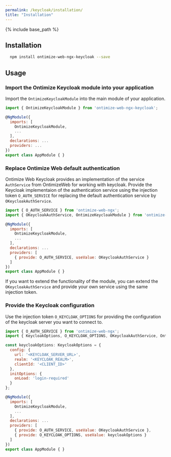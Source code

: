 ```yaml
---
permalink: /keycloak/installation/
title: "Installation"
---
```


{% include base_path %}

## Installation

```bash
  npm install ontimize-web-ngx-keycloak --save
```

## Usage

### Import the Ontimize Keycloak module into your application

Import the `OntimizeKeycloakModule` into the main module of your application.

```javascript
import { OntimizeKeycloakModule } from 'ontimize-web-ngx-keycloak';

@NgModule({
  imports: [
    OntimizeKeycloakModule,
    ...
  ],
  declarations: ...
  providers: ...
})
export class AppModule { }
```

### Replace Ontimize Web default authentication

Ontimize Web Keycloak provides an implementation of the service `AuthService` from OntimizeWeb for working with keycloak. Provide the Keycloak implementaion of the authentication service using the injection token `O_AUTH_SERVICE` for replacing the default authentication service by `OKeycloakAuthService`.

```javascript
import { O_AUTH_SERVICE } from 'ontimize-web-ngx';
import { OKeycloakAuthService, OntimizeKeycloakModule } from 'ontimize-web-ngx-keycloak';

@NgModule({
  imports: [
    OntimizeKeycloakModule,
    ...
  ],
  declarations: ...
  providers: [
    { provide: O_AUTH_SERVICE, useValue: OKeycloakAuthService }
  ]
})
export class AppModule { }
```

If you want to extend the functionality of the module, you can extend the `OKeycloakAuthService` and provide your own service using the same injection token.

### Provide the Keycloak configuration

Use the injection token `O_KEYCLOAK_OPTIONS` for providing the configuration of the keycloak server you want to connect to.

```javascript
import { O_AUTH_SERVICE } from 'ontimize-web-ngx';
import { KeycloakOptions, O_KEYCLOAK_OPTIONS, OKeycloakAuthService, OntimizeKeycloakModule } from 'ontimize-web-ngx-keycloak';

const keycloakOptions: KeycloakOptions = {
  config: {
    url: '<KEYCLOAK_SERVER_URL>',
    realm: '<KEYCLOAK_REALM>',
    clientId: '<CLIENT_ID>'
  },
  initOptions: {
    onLoad: 'login-required'
  }
};

@NgModule({
  imports: [
    OntimizeKeycloakModule,
    ...
  ],
  declarations: ...
  providers: [
    { provide: O_AUTH_SERVICE, useValue: OKeycloakAuthService },
    { provide: O_KEYCLOAK_OPTIONS, useValue: keycloakOptions }
  ]
})
export class AppModule { }
```
